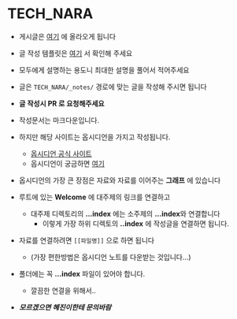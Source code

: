 # TECH_NARA

- 게시글은 [여기](https://h-dream-tech-nara.netlify.app) 에 올라오게 됩니다

-  글 작성 템플릿은 [여기](https://github.com/hside-project/TECH_NARA/blob/main/template.md) 서 확인해 주세요
  - 모두에게 설명하는 용도니 최대한 설명을 풀어서 적어주세요
- 글은 `TECH_NARA/_notes/` 경로에 맞는 글을 작성해 주시면 됩니다
- **글 작성시 PR 로 요청해주세요**



- 작성문서는 마크다운입니다.
- 하지만 해당 사이트는 옵시디언을 가지고 작성됩니다. 
  - [옵시디언 공식 사이트](https://obsidian.md/)
  - 옵시디언이 궁금하면 [여기](https://thesecondbrain.tistory.com/entry/%EC%98%B5%EC%8B%9C%EB%94%94%EC%96%B8-%EA%B8%B0%EB%8A%A5-%ED%8A%B9%EC%A7%95)
- 옵시디언의 가장 큰 장점은 자료와 자료를 이어주는 **그래프** 에 있습니다
- 루트에 있는 **Welcome** 에 대주제의 링크를 연결하고 
  - 대주제 디렉토리의 **...index** 에는 소주제의 **...index**와 연결합니다
    - 이렇게 가장 하위 디렉토의 **..index** 에  작성글을 연결하면 됩니다.
- 자료를 연결하려면 `[[파일명]]` 으로 하면 됩니다
  - (가장 편한방법은 옵시디언 노트를 다운받는 것입니다...)

- 폴더에는 꼭 **...index** 파일이 있어야 합니다. 
  - 깔끔한 연결을 위해서..



- ***모르겠으면 혜진이한테 문의바람*** 
